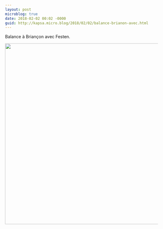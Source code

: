 ```yaml
---
layout: post
microblog: true
date: 2018-02-02 00:02 -0000
guid: http://kapsa.micro.blog/2018/02/02/balance-brianon-avec.html
---
```

Balance à Briançon avec Festen.

<img src="http://www.jeankapsa.com/uploads/2018/d87212ac7b.jpg" width="600" height="599" />
